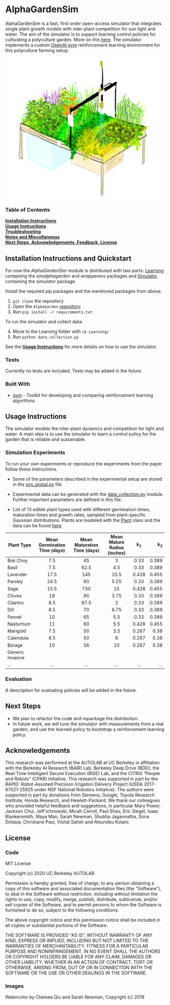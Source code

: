 # AlphaGardenSim

AlphaGardenSim is a fast, first order open-access simulator that integrates single plant growth models with inter-plant 
competition for sun light and water. The aim of the simulator is to support learning control policies for cultivating
a polyculture garden. More on this [here](http://alphagarden.org/). 
The simulator implements a custom [OpenAI gym](https://gym.openai.com/) reinforcement learning environment for this 
polyculture farming setup.

![AlphaGarden Watercolering](store-assets/watercolorAlphaGarden.png)

### Table of Contents
**[Installation Instructions](#installation-instructions)**<br>
**[Usage Instructions](#usage-instructions)**<br>
**[Troubleshooting](#troubleshooting)**<br>
**[Notes and Miscellaneous](#notes-and-miscellaneous)**<br>
**[Next Steps, Acknowledgements, Feedback, License](#next-steps)**<br>

## Installation Instructions and Quickstart

For now the *AlphaGardenSim* module is distributed with two parts: [Learning](https://github.com/BerkeleyAutomation/AlphaGarden/Learning) 
containing the *simalphagarden* and *wrapperenv* packages and [Simulator](https://github.com/BerkeleyAutomation/AlphaGarden/Simulator) 
containing the *simulator* package.

Install the required pip packages and the mentioned packages from above:

1. `git clone` the repository
2. Open the `AlphaGarden` [repository](https://github.com/BerkeleyAutomation/AlphaGarden/)
3. Run ```pip install -r requirements.txt ```

To run the simulator and collect data:

4. Move to the Learning folder with `cd Learning/`
5. Run `python data_collection.py`

See the **[Usage Instructions](#usage-instructions)** for more details on how to use the simulator.

### Tests

Currently no tests are included. Tests may be added in the future.

### Built With

* [gym](https://gym.openai.com/) - Toolkit for developing and comparing reinforcement learning algorithms

## Usage Instructions

The simulator models the inter-plant dynamics and competition for light and water. A main idea is to use the simulator
to learn a control policy for the garden that is reliable and sustainable.

### Simulation Experiments

To run your own experiments or reproduce the experiments from the paper follow these instructions.

* Some of the parameters described in the experimental setup are stored in the [sim_global.py](AlphaGarden/Simulator/simulator/sim_globals.py) file 

* Experimental data can be generated with the [data_collection.py](AlphaGarden/Learning/data_collection.py) module. Further important parameters are defined in this file.

* List of 13 edible plant types used with different germination times, maturation times and growth rates, sampled from plant-specific Gaussian distributions.
Plants are modeled with the [Plant](AlphaGarden/Simulator/simulator/plant.py) class and the data can be found [here](AlphaGarden/Simulator/simulator/plant_presets.py)

| Plant Type      | Mean Germination Time (days)  | Mean Maturation Time (days)  | Mean Mature Radius (inches) | k<sub>1</sub> | k<sub>2</sub> |
| --------------- |:-----------------------------:|:----------------------------:|:---------------------------:|:-------------:| -------------:|
| Bok Choy        |7.5                            |45                            |3                            |0.33           |0.389          |
| Basil           |7.5                            |62.5                          |4.5                          |0.33           |0.389          |
| Lavender        |17.5                           |145                           |10.5                         |0.428          |0.455          |
| Parsley         |24.5                           |80                            |5.25                         |0.33           |0.389          |
| Sage            |15.5                           |730                           |15                           |0.428          |0.455          |
| Chives          |18                             |90                            |3.75                         |0.33           |0.389          |
| Cilantro        |8.5                            |67.5                          |2                            |0.33           |0.389          |
| Dill            |8.5                            |70                            |6.75                         |0.33           |0.389          |
| Fennel          |10                             |65                            |5.5                          |0.33           |0.389          |
| Nasturtium      |11                             |60                            |5.5                          |0.428          |0.455          |
| Marigold        |7.5                            |50                            |3.5                          |0.267          |0.38           |
| Calendula       |8.5                            |50                            |6                            |0.267          |0.38           |
| Borage          |10                             |56                            |10                           |0.267          |0.38           |
| Generic invasive| | | | |
| ...     | ... |... |... |... | ... |

### Evaluation

A description for evaluating policies will be added in the future.

## Next Steps

* We plan to refactor the code and repackage the distribution.
* In future work, we will tune the simulator with measurements from a real garden, and use the learned policy to bootstrap a reinforcement learning policy.

## Acknowledgements

This research was performed at the AUTOLAB at UC Berkeley in affiliation with the Berkeley AI Research (BAIR) Lab, Berkeley Deep Drive (BDD), 
the Real-Time Intelligent Secure Execution (RISE) Lab, and the CITRIS ”People and Robots” (CPAR) Initiative. 
This research was supported in part by the RAPID: Robot-Assisted Precision Irrigation Delivery Project (USDA 2017-67021-25925 
under NSF National Robotics Initiative). The authors were supported in part by donations from Siemens, Google, Toyota Research Institute,
Honda Research, and Hewlett-Packard. We thank our colleagues who provided helpful feedback and suggestions, in particular Mary Power, 
Jackson Chui, Jeff Ichnowski, Micah Carroll, Paul Shao, Eric Siegel, Isaac Blankensmith, Maya Man, Sarah Newman, Shubha Jagannatha, 
Sona Dolasia, Christiane Paul, Vishal Satish and Atsunobu Kotani.

## License

### Code

MIT License

Copyright (c) 2020 UC Berkeley AUTOLAB

Permission is hereby granted, free of charge, to any person obtaining a copy
of this software and associated documentation files (the "Software"), to deal
in the Software without restriction, including without limitation the rights
to use, copy, modify, merge, publish, distribute, sublicense, and/or sell
copies of the Software, and to permit persons to whom the Software is
furnished to do so, subject to the following conditions:

The above copyright notice and this permission notice shall be included in all
copies or substantial portions of the Software.

THE SOFTWARE IS PROVIDED "AS IS", WITHOUT WARRANTY OF ANY KIND, EXPRESS OR
IMPLIED, INCLUDING BUT NOT LIMITED TO THE WARRANTIES OF MERCHANTABILITY,
FITNESS FOR A PARTICULAR PURPOSE AND NONINFRINGEMENT. IN NO EVENT SHALL THE
AUTHORS OR COPYRIGHT HOLDERS BE LIABLE FOR ANY CLAIM, DAMAGES OR OTHER
LIABILITY, WHETHER IN AN ACTION OF CONTRACT, TORT OR OTHERWISE, ARISING FROM,
OUT OF OR IN CONNECTION WITH THE SOFTWARE OR THE USE OR OTHER DEALINGS IN THE
SOFTWARE.

### Images
Watercolor by Chelsea Qiu and Sarah Newman, Copyright (c) 2019
